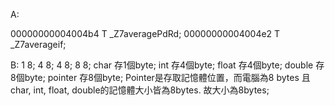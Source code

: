 A:

00000000004004b4 T _Z7averagePdRd;
00000000004004e2 T _Z7averageif;

B:
1 8;
4 8;
4 8;
8 8;
char    存1個byte;
int     存4個byte;
float   存4個byte;
double  存8個byte;
pointer 存8個byte;
Pointer是存取記憶體位置，而電腦為8 bytes  且char, int, float, double的記憶體大小皆為8bytes. 故大小為8bytes;
